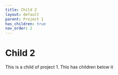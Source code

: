```yaml
---
title: Child 2
layout: default
parent: Project 1
has_children: true
nav_order: 2
---
```


# Child 2

This is a child of project 1. This has children below it
